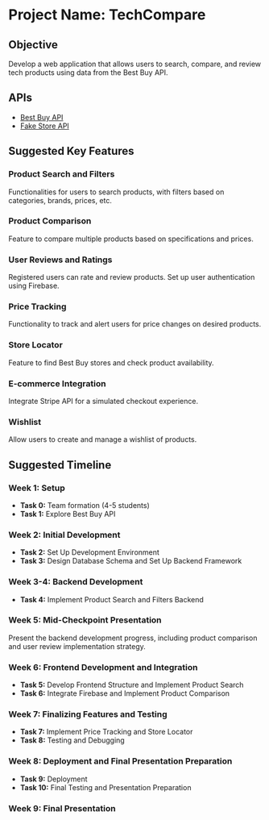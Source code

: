 # Project Name: TechCompare

## Objective
Develop a web application that allows users to search, compare, and review tech products using data from the Best Buy API.

## APIs
- [Best Buy API](https://developer.bestbuy.com/)
- [Fake Store API](https://fakestoreapi.com/)

## Suggested Key Features

### Product Search and Filters
Functionalities for users to search products, with filters based on categories, brands, prices, etc.

### Product Comparison
Feature to compare multiple products based on specifications and prices.

### User Reviews and Ratings
Registered users can rate and review products. Set up user authentication using Firebase.

### Price Tracking
Functionality to track and alert users for price changes on desired products.

### Store Locator
Feature to find Best Buy stores and check product availability.

### E-commerce Integration
Integrate Stripe API for a simulated checkout experience.

### Wishlist
Allow users to create and manage a wishlist of products.

## Suggested Timeline

### Week 1: Setup
- **Task 0:** Team formation (4-5 students)
- **Task 1:** Explore Best Buy API

### Week 2: Initial Development
- **Task 2:** Set Up Development Environment
- **Task 3:** Design Database Schema and Set Up Backend Framework

### Week 3-4: Backend Development
- **Task 4:** Implement Product Search and Filters Backend

### Week 5: Mid-Checkpoint Presentation
Present the backend development progress, including product comparison and user review implementation strategy.

### Week 6: Frontend Development and Integration
- **Task 5:** Develop Frontend Structure and Implement Product Search
- **Task 6:** Integrate Firebase and Implement Product Comparison

### Week 7: Finalizing Features and Testing
- **Task 7:** Implement Price Tracking and Store Locator
- **Task 8:** Testing and Debugging

### Week 8: Deployment and Final Presentation Preparation
- **Task 9:** Deployment
- **Task 10:** Final Testing and Presentation Preparation

### Week 9: Final Presentation
